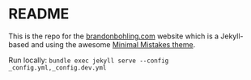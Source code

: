 # README

This is the repo for the [brandonbohling.com](http://brandonbohling.com) website which is a Jekyll-based and using the awesome [Minimal Mistakes theme](https://mmistakes.github.io/minimal-mistakes/).

Run locally: `bundle exec jekyll serve --config _config.yml,_config.dev.yml`